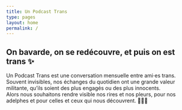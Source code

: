 ```yaml
---
title: Un Podcast Trans
type: pages
layout: home
permalink: /
---
```

## On bavarde, on se redécouvre, et puis on est trans ✨


Un Podcast Trans est une conversation mensuelle entre ami·es trans. Souvent invisibles, nos échanges du quotidien ont une grande valeur militante, qu’ils soient des plus engagés ou des plus innocents.  
Alors nous souhaitons rendre visible nos rires et nos pleurs, pour nos adelphes et pour celles et ceux qui nous découvrent. 💜🏳️‍⚧️
